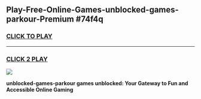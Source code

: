
## Play-Free-Online-Games-unblocked-games-parkour-Premium #74f4q
<h3>
<a href="https://premium.freeplayer.one?title=unblocked-games-parkour&ref=8M">CLICK TO PLAY</a></h3>
<hr>

<h3>
<a href="https://premium.freeplayer.one?title=unblocked-games-parkour&ref=8M">CLICK 2 PLAY</a>
  
</h3>

<a href="https://premium.freeplayer.one?title=unblocked-games-parkour&ref=8M"><img src="https://clearcache.store/games.png"></a>


**unblocked-games-parkour games unblocked: Your Gateway to Fun and Accessible Online Gaming**
